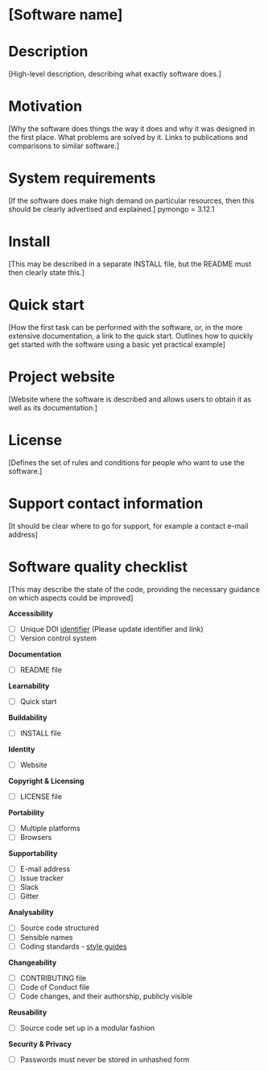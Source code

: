 # [Software name]

# Description

[High-level description, describing what exactly software does.]

# Motivation

[Why the software does things the way it does and why it was designed in the first place. What problems are solved by it. Links to publications and comparisons to similar software.]

# System requirements

[If the software does make high demand on particular resources, then this should be clearly advertised and explained.]
pymongo = 3.12.1

# Install

[This may be described in a separate INSTALL file, but the README must then clearly state this.]

# Quick start

[How the first task can be performed with the software, or, in the more extensive  documentation, a link to the quick start. Outlines how to quickly get started with the software using a basic yet practical example]

# Project website

[Website where the software is described and allows users to obtain it as well as its documentation.]

# License

[Defines the set of rules and conditions for people who want to use the software.]

# Support contact information

[It should be clear where to go for support, for example a contact e-mail address]

# Software quality checklist

[This may describe the state of the code, providing the necessary guidance on which aspects could be improved]

**Accessibility**

- [ ] Unique DOI [identifier](http://....) (Please update identifier and link)
- [ ] Version control system

**Documentation**

- [ ] README file

**Learnability**

- [ ] Quick start

**Buildability**

- [ ] INSTALL file

**Identity**

- [ ] Website

**Copyright & Licensing**

- [ ] LICENSE file

**Portability**

- [ ] Multiple platforms
- [ ] Browsers

**Supportability**

- [ ] E-mail address
- [ ] Issue tracker
- [ ] Slack
- [ ] Gitter

**Analysability**

- [ ] Source code structured
- [ ] Sensible names
- [ ] Coding standards - [style guides](http://google.github.io/styleguide/)

**Changeability**

- [ ] CONTRIBUTING file
- [ ] Code of Conduct file
- [ ] Code changes, and their authorship, publicly visible

**Reusability**

- [ ] Source code set up in a modular fashion

**Security & Privacy**

- [ ] Passwords must never be stored in unhashed form
